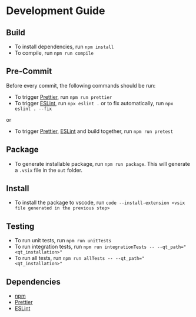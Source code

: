# Development Guide

## Build

- To install dependencies, run `npm install`
- To compile, run `npm run compile`

## Pre-Commit

Before every commit, the following commands should be run:

- To trigger [Prettier](https://prettier.io/), run `npm run prettier`
- To trigger [ESLint](https://eslint.org/), run `npx eslint .` or to fix
automatically, run `npx eslint . --fix`

or

- To trigger [Prettier](https://prettier.io/), [ESLint](https://eslint.org/) and
build together, run `npm run pretest`

## Package

- To generate installable package, run `npm run package`. This will generate a
`.vsix` file in the `out` folder.

## Install

- To install the package to vscode, run `code --install-extension <vsix file generated in the previous step>`

## Testing

- To run unit tests, run `npm run unitTests`
- To run integration tests, run `npm run integrationTests -- --qt_path="<qt_installation>"`
- To run all tests, run `npm run allTests -- --qt_path="<qt_installation>"`

## Dependencies

- [npm](https://www.npmjs.com/)
- [Prettier](https://prettier.io/)
- [ESLint](https://eslint.org/)
